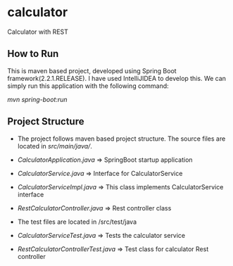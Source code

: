 # calculator
Calculator with REST 

## How to Run

This is maven based project, developed using Spring Boot framework(2.2.1.RELEASE). I have used IntelliJIDEA to develop this. 
We can simply run this application with the following command:

*mvn spring-boot:run*

## Project Structure

* The project follows maven based project structure. The source files are located in _src/main/java/_.

* _CalculatorApplication.java_ => SpringBoot startup application
* _CalculatorService.java_ => Interface for CalculatorService
* _CalculatorServiceImpl.java_ =>  This class implements CalculatorService interface
* _RestCalculatorController.java_ => Rest controller class   
* The test files are located in /src/test/java
* _CalculatorServiceTest.java_ => Tests the calculator service
* _RestCalculatorControllerTest.java_ => Test class for calculator Rest controller  





